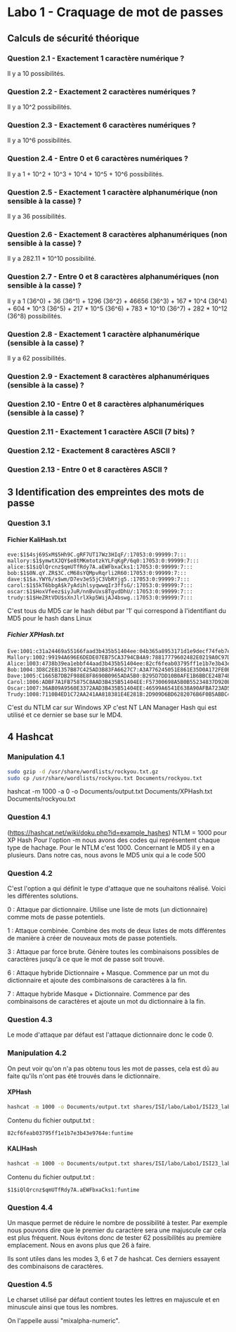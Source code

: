 # Labo 1 - Craquage de mot de passes

## Calculs de sécurité théorique
### Question 2.1 - Exactement 1 caractère numérique ?
Il y a 10 possibilités.

### Question 2.2 - Exactement 2 caractères numériques ?
Il y a 10^2 possibilités.

### Question 2.3 - Exactement 6 caractères numériques ?
Il y a 10^6 possibilités.

### Question 2.4 - Entre 0 et 6 caractères numériques ?
Il y a 1 + 10^2 + 10^3 + 10^4 + 10^5 + 10^6 possibilités.

### Question 2.5 - Exactement 1 caractère alphanumérique (non sensible à la casse) ?
Il y a 36 possibilités.

### Question 2.6 - Exactement 8 caractères alphanumériques (non sensible à la casse) ?
Il y a 282.11 * 10^10 possibilité.

### Question 2.7 - Entre 0 et 8 caractères alphanumériques (non sensible à la casse) ?
Il y a 1 (36^0) + 36 (36^1) + 1296 (36^2) + 46656 (36^3) + 167 * 10^4 (36^4) + 604 * 10^3 (36^5) + 217 * 10^5 (36^6) + 783 * 10^10 (36^7) + 282 * 10^12 (36^8) possibilités.

### Question 2.8 - Exactement 1 caractère alphanumérique (sensible à la casse) ?
Il y a 62 possibilités.

### Question 2.9 - Exactement 8 caractères alphanumériques (sensible à la casse) ?

### Question 2.10 - Entre 0 et 8 caractères alphanumériques (sensible à la casse) ?

### Question 2.11 - Exactement 1 caractère ASCII (7 bits) ?

### Question 2.12 - Exactement 8 caractères ASCII ?

### Question 2.13 - Entre 0 et 8 caractères ASCII ?


## 3 Identification des empreintes des mots de passe

### Question 3.1
#### Fichier KaliHash.txt
```
eve:$1$4sj69SxM$5Hh9C.gRF7UT17Wz3HIqF/:17053:0:99999:7:::
mallory:$1$ymwtXJQY$e8tMKmtotzkYLFqKgP/6q0:17053:0:99999:7:::
alice:$1$iQlQrcnz$qmUTfRdy7A.aEWFbxaCks1:17053:0:99999:7:::
bob:$1$0N.qY.ZR$3C.cM68sYQMpvRqrli2R60:17053:0:99999:7:::
dave:$1$a.YWY6/x$wm/D7ev3eS5jC3VbRYjg5.:17053:0:99999:7:::
carol:$1$5kT6bbgA$k7yAdihlsyqwwqIr3ffsG/:17053:0:99999:7:::
oscar:$1$HoxVfeez$iyJuR/nnBvUxs8TgvdDhU/:17053:0:99999:7:::
trudy:$1$HeZRtVDU$sXnJlrlXkp5WijAJ4bswg.:17053:0:99999:7:::
```
C'est tous du MD5 car le hash début par '$1'$ qui correspond à l'identifiant du MD5 pour le hash dans Linux


##### Fichier XPHash.txt
```
Eve:1001:c31a24469a55166faad3b435b51404ee:04b365a8953171d1e9decf74feb7ecac:::
Mallory:1002:99194A696E6DEDE07EB75CA3794CB4A9:78817779602482E0219A0C97D71DDE90:::
Alice:1003:4738b39ea1ebbf44aad3b435b51404ee:82cf6feab03795ff1e1b7e3b43e9764e:::
Bob:1004:3D8C2EB1357B87C425AD3B83FA6627C7:A3A776245051E861E35D0A172FE0BC34:::
Dave:1005:C1665B7DB2F988E8F8690B0965ADA5B0:B295D7DD10B0AFE1B6BBCE24B74B8663:::
Carol:1006:ADBF7A1FB75875C8AAD3B435B51404EE:F57300698A5B0B55234837D920EAA3EE:::
Oscar:1007:36AB09A9560E3372AAD3B435B51404EE:46599A6541E638A90AFBA723AD58DF81:::
Trudy:1008:7110B4ED1C72AA241AA818381E4E281B:2D909D6BD6282076B6F0B5ABBC40BB96:::
```
C'est du  NTLM car sur Windows XP c'est NT LAN Manager Hash qui est utilisé et ce dernier se base sur le MD4.

## 4 Hashcat

### Manipulation 4.1
``` bash
sudo gzip -d /usr/share/wordlists/rockyou.txt.gz
sudo cp /usr/share/wordlists/rockyou.txt Documents/rockyou.txt
``` 
hashcat -m 1000 -a 0 -o Documents/output.txt Documents/XPHash.txt Documents/rockyou.txt

### Question 4.1
(https://hashcat.net/wiki/doku.php?id=example_hashes)
NTLM = 1000 pour XP Hash
Pour l'option -m nous avons des codes qui représentent chaque type de hachage.
Pour le NTLM c'est 1000.
Concernant le MD5 il y en a plusieurs.
Dans notre cas, nous avons le MD5 unix qui a le code 500

### Question 4.2

C'est l'option a qui définit le type d'attaque que ne souhaitons réalisé.
Voici les différentes solutions.

0 : Attaque par dictionnaire. Utilise une liste de mots (un dictionnaire) comme mots de passe potentiels.

1 : Attaque combinée. Combine des mots de deux listes de mots différentes de manière à créer de nouveaux mots de passe potentiels.

3 : Attaque par force brute. Génère toutes les combinaisons possibles de caractères jusqu'à ce que le mot de passe soit trouvé.

6 : Attaque hybride Dictionnaire + Masque. Commence par un mot du dictionnaire et ajoute des combinaisons de caractères à la fin.

7 : Attaque hybride Masque + Dictionnaire. Commence par des combinaisons de caractères et ajoute un mot du dictionnaire à la fin.

### Question 4.3
Le mode d'attaque par défaut est l'attaque dictionnaire donc le code 0.

### Manipulation 4.2
On peut voir qu'on n'a pas obtenu tous les mot de passes, cela est dû au faite qu'ils n'ont pas été trouvés dans le dictionnaire.

#### XPHash
``` bash
hashcat -m 1000 -o Documents/output.txt shares/ISI/labo/Labo1/ISI23_labo1_craquage_files/XPHash.txt /usr/share/wordlists/rockyou.txt --force
```

Contenu du fichier output.txt :
```               
82cf6feab03795ff1e1b7e3b43e9764e:funtime
```

#### KALIHash
``` bash
hashcat -m 1000 -o Documents/output.txt shares/ISI/labo/Labo1/ISI23_labo1_craquage_files/KALIHash.txt /usr/share/wordlists/rockyou.txt --force
```

Contenu du fichier output.txt :
```               
$1$iQlQrcnz$qmUTfRdy7A.aEWFbxaCks1:funtime
```

### Question 4.4
Un masque permet de réduire le nombre de possibilité à tester.
Par exemple nous pouvons dire que le premier du caractère sera une majuscule car cela est plus fréquent.
Nous évitons donc de tester 62 possibilités au première emplacement. Nous en avons plus que 26 à faire.

Ils sont utiles dans les modes 3, 6 et 7 de hashcat. Ces derniers essayent des combinaisons de caractères.

### Question 4.5
Le charset utilisé par défaut contient toutes les lettres en majuscule et en minuscule ainsi que tous les nombres. 

On l'appelle aussi "mixalpha-numeric".



